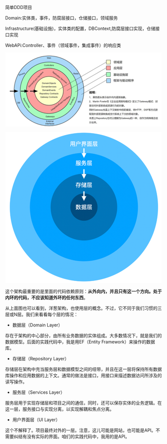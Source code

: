 简单DDD项目

Domain:实体类，事件，防腐层接口，仓储接口，领域服务

Infrastructure(基础设施)，实体类的配置，DBContext,防腐层接口实现，仓储接口实现

WebAPi:Controller、事件（领域事件，集成事件）的响应类



![20220404151938822](https://github.com/LearnDemo8888/User.DDD/raw/main/assets/image-20220404151938822.png)




![20220404175705352](https://github.com/LearnDemo8888/User.DDD/raw/main/assets/image-20220404175705352.png)


这个架构最重要的是里面的代码依赖原则：**从外向内，并且只有这一个方向。处于内环的代码，不应该知道外环的任何东西**。

从上面图也可以看到，洋葱架构，也使用层的概念。不过，它不同于我们习惯的三层或N层。我们来看看每个层的情况：

- 数据层（Domain Layer）

存在于架构的中心部分，由所有业务数据的实体组成。大多数情况下，就是我们的数据模型。后面的实践代码中，我是用EF（Entity Framework）来操作的数据库。

- 存储层（Repository Layer）

存储层在架构中充当服务层和数据模型之间的纽带，并且在这一层将保持所有数据库操作和应用数据的上下文。通常的做法是接口，用接口来描述数据访问所涉及的读写操作。

- 服务层（Services Layer）

服务层用于实现存储层和项目之间的通信，同时，还可以保存实体的业务逻辑。在这一层，服务接口与实现分离，以实现解耦和焦点分离。

- 用户界面层（UI Layer）

这个不解释了。项目最终对外的一层。注意，这儿可能是网站，也可能是API。不需要纠结有没有实际的界面。咱们的实践代码中，我用的是API。
